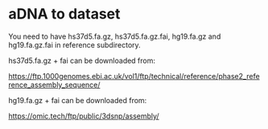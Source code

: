 # aDNA to dataset

You need to have hs37d5.fa.gz, hs37d5.fa.gz.fai, hg19.fa.gz and hg19.fa.gz.fai in reference subdirectory.

hs37d5.fa.gz + fai can be downloaded from:

https://ftp.1000genomes.ebi.ac.uk/vol1/ftp/technical/reference/phase2_reference_assembly_sequence/

hg19.fa.gz + fai can be downloaded from:

https://omic.tech/ftp/public/3dsnp/assembly/
